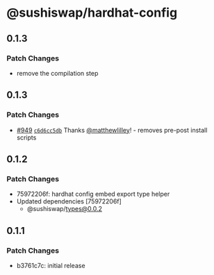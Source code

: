 # @sushiswap/hardhat-config

## 0.1.3

### Patch Changes

- remove the compilation step

## 0.1.3

### Patch Changes

- [#949](https://github.com/sushiswap/sushiswap/pull/949) [`c6d6cc5db`](https://github.com/sushiswap/sushiswap/commit/c6d6cc5db4cc614f3931ee3a325547967c86c51a) Thanks [@matthewlilley](https://github.com/matthewlilley)! - removes pre-post install scripts

## 0.1.2

### Patch Changes

- 75972206f: hardhat config embed export type helper
- Updated dependencies [75972206f]
  - @sushiswap/types@0.0.2

## 0.1.1

### Patch Changes

- b3761c7c: initial release
